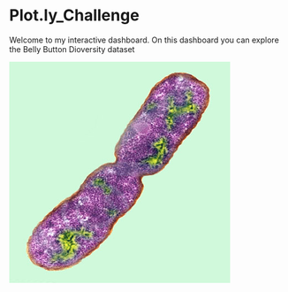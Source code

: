 # Plot.ly_Challenge

Welcome to my interactive dashboard. On this dashboard you can explore the Belly Button Dioversity dataset 

![](bacteria.jpg)
